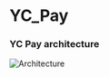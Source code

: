 # YC_Pay
<h3>YC Pay architecture</h3>

![Аrchitecture](https://i.ibb.co/10DK1RZ/2023-10-01-154030.png)
